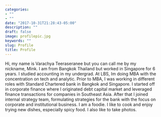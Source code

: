 ```yaml
---
categories:
- ""
- ""
date: "2017-10-31T21:28:43-05:00"
description: ""
draft: false
image: profilepic.jpg
keywords: ""
slug: Profile
title: Profile
---
```


Hi, my name is Varachya Teeraseranee but you can call me by my nickname, Mink.
I am from Bangkok Thailand but worked in Singapore for 6 years.
I studied accounting in my undergrad. At LBS, Im doing MBA with the concentration on tech and analytic.
Prior to MBA, I was working in different roles with Standard Chartered bank in Bangkok and Singapore. I started off in corporate finance where I originated debt capital market and leveraged finance transactions for companies in Southeast Asia.  After that I joined internal strategy team, formulating strategies for the bank with the focus on corporate and institutional business. 
I am a foodie. I like to cook and enjoy trying new dishes, especially spicy food. I also like to take photos.  
